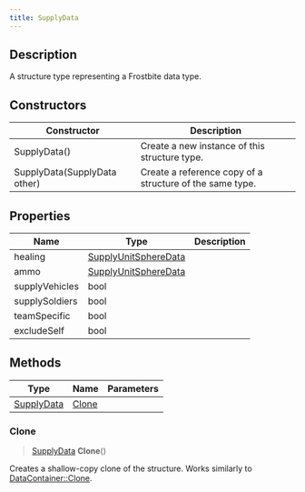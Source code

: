 ```yaml
---
title: SupplyData
---
```

## Description

A structure type representing a Frostbite data type.

## Constructors

| Constructor                  | Description                                              |
| ---------------------------- | -------------------------------------------------------- |
| SupplyData()                 | Create a new instance of this structure type.            |
| SupplyData(SupplyData other) | Create a reference copy of a structure of the same type. |

## Properties

| Name           | Type                                         | Description |
| -------------- | -------------------------------------------- | ----------- |
| healing        | [SupplyUnitSphereData](/vext/ref/fb/supplyunitspheredata/) |             |
| ammo           | [SupplyUnitSphereData](/vext/ref/fb/supplyunitspheredata/) |             |
| supplyVehicles | bool                                         |             |
| supplySoldiers | bool                                         |             |
| teamSpecific   | bool                                         |             |
| excludeSelf    | bool                                         |             |

## Methods

| Type                     | Name            | Parameters |
| ------------------------ | --------------- | ---------- |
| [SupplyData](/vext/ref/fb/supplydata/) | [Clone](#clone) |            |

### Clone

> [SupplyData](/vext/ref/fb/supplydata/) **Clone**()

Creates a shallow-copy clone of the structure. Works similarly to [DataContainer::Clone](/vext/ref/shared/class/datacontainer#clone).
